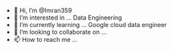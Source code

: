 - 👋 Hi, I’m @Imran359
- 👀 I’m interested in ... Data Engineering
- 🌱 I’m currently learning ... Google cloud data engineer
- 💞️ I’m looking to collaborate on ...
- 📫 How to reach me ...

<!---
Imran359/Imran359 is a ✨ special ✨ repository because its `README.md` (this file) appears on your GitHub profile.
You can click the Preview link to take a look at your changes.
--->
